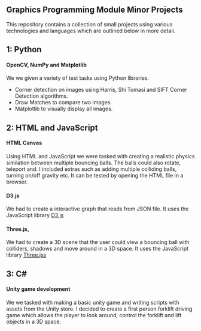 ## Graphics Programming Module Minor Projects
This repository contains a collection of small projects using various technologies and languages which are outlined below in more detail.

## 1: Python
#### OpenCV, NumPy and Matplotlib
We we given a variety of test tasks using Python libraries. 
* Corner detection on images using Harris, Shi Tomasi and SIFT Corner Detection algorithms.
* Draw Matches to compare two images.
* Matplotlib to visually display all images.

## 2: HTML and JavaScript
#### HTML Canvas
Using HTML and JavaScript we were tasked with creating a realistic physics similation between multiple bouncing balls. 
The balls could also rotate, teleport and. I included extras such as adding multiple colliding balls, turning on/off gravity etc.
It can be tested by opening the HTML file in a browser.

#### D3.js
We had to create a interactive graph that reads from JSON file. It uses the JavaScript library [D3.js](https://d3js.org/)

#### Three.js, 
We had to create a 3D scene that the user could view a bouncing ball with colliders, shadows and move around in a 3D space.
It uses the JavaScript library [Three.jss](https://threejs.org/)

## 3: C#
#### Unity game development
We we tasked with making a basic unity game and writing scripts with assets from the Unity store. I decided to create a first person
forklift driving game which allows the player to look around, control the forklift and lift objects in a 3D space.
